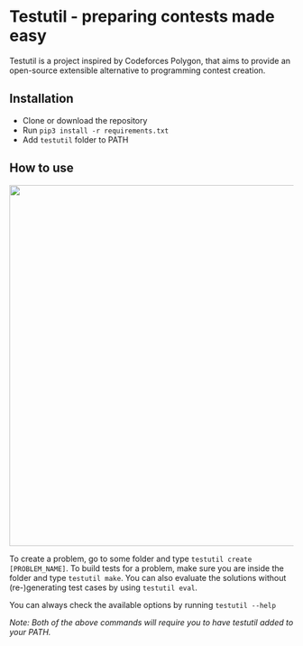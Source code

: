
# Testutil - preparing contests made easy

Testutil is a project inspired by Codeforces Polygon,
that aims to provide an open-source extensible alternative to programming contest creation.


## Installation

- Clone or download the repository
- Run `pip3 install -r requirements.txt`
- Add `testutil` folder to PATH


## How to use

<img src="https://user-images.githubusercontent.com/8794929/112736706-5ffbcc80-8f5d-11eb-8c3e-7986852da21f.gif" width="640" />


To create a problem, go to some folder and type `testutil create [PROBLEM_NAME]`. To build tests for a problem, make sure you are inside the folder and type `testutil make`. You can also evaluate the solutions without (re-)generating test cases by using `testutil eval`. 

You can always check the available options by running `testutil --help`

_Note: Both of the above commands will require you to have testutil added to your PATH._

